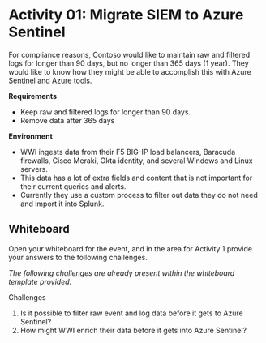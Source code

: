 # Activity 01: Migrate SIEM to Azure Sentinel

For compliance reasons, Contoso would like to maintain raw and filtered logs for longer than 90 days, but no longer than 365 days (1 year).  They would like to know how they might be able to accomplish this with Azure Sentinel and Azure tools.

**Requirements**

* Keep raw and filtered logs for longer than 90 days.
* Remove data after 365 days

**Environment**

* WWI ingests data from their F5 BIG-IP load balancers, Baracuda firewalls, Cisco Meraki, Okta identity, and several Windows and Linux servers.
* This data has a lot of extra fields and content that is not important for their current queries and alerts.
* Currently they use a custom process to filter out data they do not need and import it into Splunk.

## Whiteboard

Open your whiteboard for the event, and in the area for Activity 1 provide your answers to the following challenges.

*The following challenges are already present within the whiteboard template provided.*

Challenges

1. Is it possible to filter raw event and log data before it gets to Azure Sentinel?
2. How might WWI enrich their data before it gets into Azure Sentinel?
